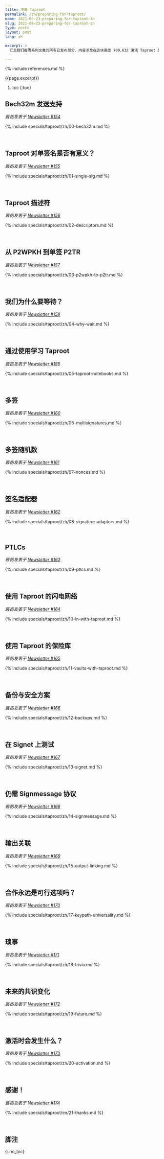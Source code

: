 ```yaml
---
title: 准备 Taproot
permalink: /zh/preparing-for-taproot/
name: 2021-06-23-preparing-for-taproot-zh
slug: 2021-06-23-preparing-for-taproot-zh
type: posts
layout: post
lang: zh

excerpt: >
  汇总我们每周系列文章的所有已发布部分，内容涉及在区块高度 709,632 激活 Taproot 的准备工作。

---
```

<style>
/* 为了帮助读者理解每部分最初是独立发布的，H2 标题之间增加一些额外的间距 */
h2:not(:first-of-type) { margin-top: 3em; }
</style>

{% include references.md %}

{{page.excerpt}}

1. toc
{:toc}

## Bech32m 发送支持

*最初发表于 [Newsletter #154](/zh/newsletters/2021/06/23/#准备-taproot-1bech32m-发送支持)*

{% include specials/taproot/zh/00-bech32m.md %}

## Taproot 对单签名是否有意义？

*最初发表于 [Newsletter #155](/zh/newsletters/2021/06/30/#准备-taproot-2taproot-对单签名是否有意义)*

{% include specials/taproot/zh/01-single-sig.md %}

## Taproot 描述符

*最初发表于 [Newsletter #156](/zh/newsletters/2021/07/07/#准备-taproot-3taproot-描述符)*

{% include specials/taproot/zh/02-descriptors.md %}

## 从 P2WPKH 到单签 P2TR

*最初发表于 [Newsletter #157](/zh/newsletters/2021/07/14/#准备-taproot-4从-p2wpkh-到单签-p2tr)*

{% include specials/taproot/zh/03-p2wpkh-to-p2tr.md %}

## 我们为什么要等待？

*最初发表于 [Newsletter #158](/zh/newsletters/2021/07/21/#准备-taproot-5我们为什么要等待)*

{% include specials/taproot/zh/04-why-wait.md %}

## 通过使用学习 Taproot

*最初发表于 [Newsletter #159](/zh/newsletters/2021/07/28/#准备-taproot-6通过使用学习-taproot)*

{% include specials/taproot/zh/05-taproot-notebooks.md %}

## 多签

*最初发表于 [Newsletter #160](/zh/newsletters/2021/08/04/#准备-taproot-7多签)*

{% include specials/taproot/zh/06-multisignatures.md %}

## 多签随机数

*最初发表于 [Newsletter #161](/zh/newsletters/2021/08/11/#准备-taproot-8多签随机数)*

{% include specials/taproot/zh/07-nonces.md %}

## 签名适配器

*最初发表于 [Newsletter #162](/zh/newsletters/2021/08/18/#准备-taproot-9签名适配器)*

{% include specials/taproot/zh/08-signature-adaptors.md %}

## PTLCs

*最初发表于 [Newsletter #163](/zh/newsletters/2021/08/25/#准备-taproot-10ptlcs)*

{% include specials/taproot/zh/09-ptlcs.md %}

## 使用 Taproot 的闪电网络

*最初发表于 [Newsletter #164](/zh/newsletters/2021/09/01/#准备-taproot-11使用-taproot-的闪电网络)*

{% include specials/taproot/zh/10-ln-with-taproot.md %}

## 使用 Taproot 的保险库

*最初发表于 [Newsletter #165](/zh/newsletters/2021/09/08/#准备-taproot-12使用-taproot-的保险库)*

{% include specials/taproot/zh/11-vaults-with-taproot.md %}

## 备份与安全方案

*最初发表于 [Newsletter #166](/zh/newsletters/2021/09/15/#准备-taproot-13备份与安全方案)*

{% include specials/taproot/zh/12-backups.md %}

## 在 Signet 上测试

*最初发表于 [Newsletter #167](/zh/newsletters/2021/09/22/#准备-taproot-14在-signet-上测试)*

{% include specials/taproot/zh/13-signet.md %}

## 仍需 Signmessage 协议

*最初发表于 [Newsletter #168](/zh/newsletters/2021/09/29/#准备-taproot-15仍需-signmessage-协议)*

{% include specials/taproot/zh/14-signmessage.md %}

## 输出关联

*最初发表于 [Newsletter #169](/zh/newsletters/2021/10/06/#准备-taproot-16输出关联)*

{% include specials/taproot/zh/15-output-linking.md %}

## 合作永远是可行选项吗？

*最初发表于 [Newsletter #170](/zh/newsletters/2021/10/13/#准备-taproot-17合作永远是可行选项吗)*

{% include specials/taproot/zh/17-keypath-universality.md %}

## 琐事

*最初发表于 [Newsletter #171](/zh/newsletters/2021/10/20/#准备-taproot-18琐事)*

{% include specials/taproot/zh/18-trivia.md %}

## 未来的共识变化

*最初发表于 [Newsletter #172](/zh/newsletters/2021/10/27/#准备-taproot-19未来的共识变化)*

{% include specials/taproot/zh/19-future.md %}

## 激活时会发生什么？

*最初发表于 [Newsletter #173](/zh/newsletters/2021/11/03/#准备-taproot-20激活时会发生什么)*

{% include specials/taproot/zh/20-activation.md %}

## 感谢！

*最初发表于 [Newsletter #174](/en/newsletters/2021/11/10/#preparing-for-taproot-21-thank-you)*

{% include specials/taproot/en/21-thanks.md %}

## 脚注
{:.no_toc}